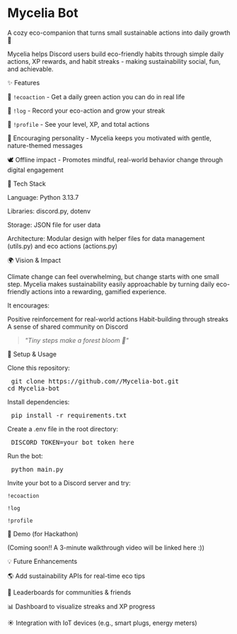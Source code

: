 # Mycelia Bot

A cozy eco-companion that turns small sustainable actions into daily growth 🌱

Mycelia helps Discord users build eco-friendly habits through simple daily actions, XP rewards, and habit streaks - making sustainability social, fun, and achievable.

✨ Features

🌱 `!ecoaction` - Get a daily green action you can do in real life

🔁 `!log` - Record your eco-action and grow your streak

🌳 `!profile` - See your level, XP, and total actions

💬 Encouraging personality - Mycelia keeps you motivated with gentle, nature-themed messages

🕊️ Offline impact - Promotes mindful, real-world behavior change through digital engagement

🧠 Tech Stack

Language: Python 3.13.7

Libraries: discord.py, dotenv

Storage: JSON file for user data

Architecture: Modular design with helper files for data management (utils.py) and eco actions (actions.py)

🌍 Vision & Impact

Climate change can feel overwhelming, but change starts with one small step.
Mycelia makes sustainability easily approachable by turning daily eco-friendly actions into a rewarding, gamified experience.

It encourages:

Positive reinforcement for real-world actions
Habit-building through streaks
A sense of shared community on Discord
>*"Tiny steps make a forest bloom 🌳"*

🚀 Setup & Usage

Clone this repository:

<pre> git clone https://github.com/<yourusername>/Mycelia-bot.git
cd Mycelia-bot </pre>


Install dependencies:

<pre> pip install -r requirements.txt </pre>


Create a .env file in the root directory:

<pre> DISCORD_TOKEN=your_bot_token_here </pre>


Run the bot:

<pre> python main.py </pre>


Invite your bot to a Discord server and try:

`!ecoaction`

`!log`

`!profile`

🎥 Demo (for Hackathon)

(Coming soon!! A 3-minute walkthrough video will be linked here :))

💡 Future Enhancements

🌎 Add sustainability APIs for real-time eco tips

🧩 Leaderboards for communities & friends

📊 Dashboard to visualize streaks and XP progress

☀️ Integration with IoT devices (e.g., smart plugs, energy meters)
